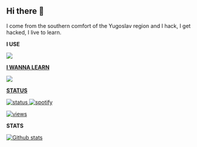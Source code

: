 ## Hi there 👋

I come from the southern comfort of the Yugoslav region and I hack, I get hacked, I live to learn. 

<p><strong>I USE</strong></p>

<p align="center">

<a href="#"><img href="#" src="https://skillicons.dev/icons?i=apple,bash,blender,cloudflare,css,github,html,mysql,notion,php,redis,sublime,svg,wordpress,windows,aws&perline=8" /> <br/>

<p><strong>I WANNA LEARN</strong></p>
<a href="#"><img href="#" src="https://skillicons.dev/icons?i=swift,cpp&perline=8" /> <br/>

</p>

<p><strong>STATUS</strong></p>

![status](https://api.statusbadges.me/badge/status/1046711669969133588?simple=true)
[![spotify](https://api.statusbadges.me/badge/spotify/1046711669969133588)](https://api.statusbadges.me/openspotify/1046711669969133588)

<a href="#">![views](https://komarev.com/ghpvc/?username=nemorosus&color=ffbe00)</a>

<p><strong>STATS</strong></p>  

<a href="#">![Github stats](https://github-readme-stats.vercel.app/api?username=nemorosus&theme=dark&count_private=true&hide_border=true&line_height=28)</a>

</div>

<!--
**nemorosus/nemorosus** is a ✨ _special_ ✨ repository because its `README.md` (this file) appears on your GitHub profile.

Here are some ideas to get you started:

- 🔭 I’m currently working on ...
- 🌱 I’m currently learning ...
- 👯 I’m looking to collaborate on ...
- 🤔 I’m looking for help with ...
- 💬 Ask me about ...
- 📫 How to reach me: ...
- 😄 Pronouns: ...
- ⚡ Fun fact: ...


https://github.com/liverfail <<---- thx for inspiring me to make this ^

-->
